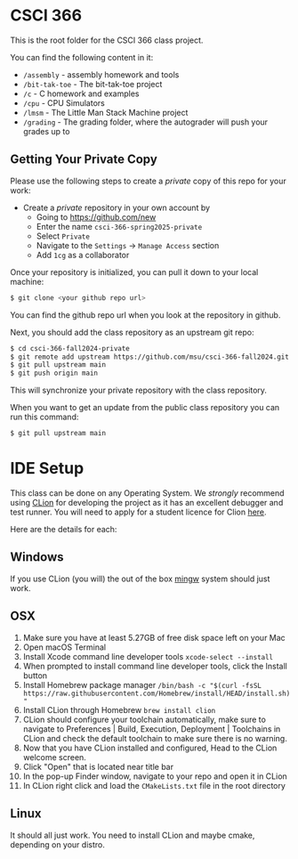 # CSCI 366

This is the root folder for the CSCI 366 class project.

You can find the following content in it:

* `/assembly` - assembly homework and tools
* `/bit-tak-toe` - The bit-tak-toe project
* `/c` - C homework and examples
* `/cpu` - CPU Simulators
* `/lmsm` - The Little Man Stack Machine project
* `/grading` - The grading folder, where the autograder will push your grades up to

## Getting Your Private Copy

Please use the following steps to create a *private* copy of this repo for your work:

- Create a *private* repository in your own account by
    - Going to <https://github.com/new>
    - Enter the name `csci-366-spring2025-private`
    - Select `Private`
    - Navigate to the `Settings` -> `Manage Access` section
    - Add `1cg` as a collaborator

Once your repository is initialized, you can pull it down to your local machine:

```bash
$ git clone <your github repo url>
```

You can find the github repo url when you look at the repository in github.

Next, you should add the class repository as an upstream git repo:

```bash
$ cd csci-366-fall2024-private
$ git remote add upstream https://github.com/msu/csci-366-fall2024.git
$ git pull upstream main
$ git push origin main
```
This will synchronize your private repository with the class repository.

When you want to get an update from the public class repository you can run this command:

```
$ git pull upstream main
``` 

# IDE Setup

This class can be done on any Operating System.  We *strongly* recommend using [CLion](https://www.jetbrains.com/clion/download/)
for developing the project as it has an excellent debugger and test runner.  You will need to apply for a
student licence for Clion [here](https://www.jetbrains.com/shop/eform/students).

Here are the details for each:

## Windows

If you use CLion (you will) the out of the box [mingw](https://www.mingw-w64.org/) system should just work.

## OSX

1. Make sure you have at least 5.27GB of free disk space left on your Mac
3. Open macOS Terminal
4. Install Xcode command line developer tools `xcode-select --install`
5. When prompted to install command line developer tools, click the Install button
6. Install Homebrew package manager `/bin/bash -c "$(curl -fsSL https://raw.githubusercontent.com/Homebrew/install/HEAD/install.sh)"`
7. Install CLion through Homebrew `brew install clion`
8. CLion should configure your toolchain automatically, make sure to navigate to Preferences | Build, Execution, Deployment | Toolchains in CLion and check the default toolchain to make sure there is no warning.
9. Now that you have CLion installed and configured, Head to the CLion welcome screen.
10. Click "Open" that is located near title bar
11. In the pop-up Finder window, navigate to your repo and open it in CLion
12. In CLion right click and load the `CMakeLists.txt` file in the root directory

## Linux

It should all just work.  You need to install CLion and maybe cmake, depending on your distro.

